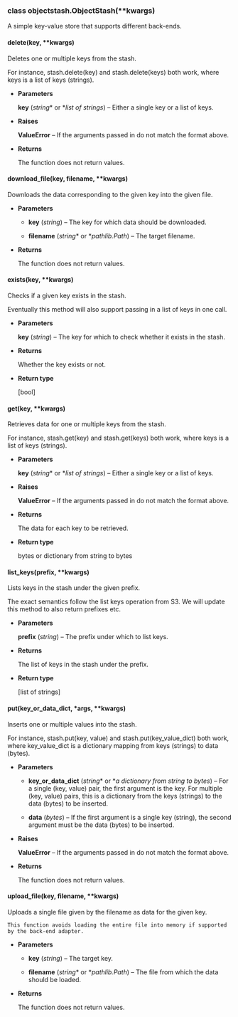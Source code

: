### class objectstash.ObjectStash(\*\*kwargs)
A simple key-value store that supports different back-ends.


#### delete(key, \*\*kwargs)
Deletes one or multiple keys from the stash.

For instance, stash.delete(key) and stash.delete(keys) both work,
where keys is a list of keys (strings).


* **Parameters**

    **key** (*string** or **list of strings*) – Either a single key or a list of keys.



* **Raises**

    **ValueError** – If the arguments passed in do not match the format above.



* **Returns**

    The function does not return values.



#### download_file(key, filename, \*\*kwargs)
Downloads the data corresponding to the given key into the given file.


* **Parameters**

    
    * **key** (*string*) – The key for which data should be downloaded.


    * **filename** (*string** or **pathlib.Path*) – The target filename.



* **Returns**

    The function does not return values.



#### exists(key, \*\*kwargs)
Checks if a given key exists in the stash.

Eventually this method will also support passing in a list of keys in one call.


* **Parameters**

    **key** (*string*) – The key for which to check whether it exists in the stash.



* **Returns**

    Whether the key exists or not.



* **Return type**

    [bool]



#### get(key, \*\*kwargs)
Retrieves data for one or multiple keys from the stash.

For instance, stash.get(key) and stash.get(keys) both work,
where keys is a list of keys (strings).


* **Parameters**

    **key** (*string** or **list of strings*) – Either a single key or a list of keys.



* **Raises**

    **ValueError** – If the arguments passed in do not match the format above.



* **Returns**

    The data for each key to be retrieved.



* **Return type**

    bytes or dictionary from string to bytes



#### list_keys(prefix, \*\*kwargs)
Lists keys in the stash under the given prefix.

The exact semantics follow the list keys operation from S3.
We will update this method to also return prefixes etc.


* **Parameters**

    **prefix** (*string*) – The prefix under which to list keys.



* **Returns**

    The list of keys in the stash under the prefix.



* **Return type**

    [list of strings]



#### put(key_or_data_dict, \*args, \*\*kwargs)
Inserts one or multiple values into the stash.

For instance, stash.put(key, value) and stash.put(key_value_dict) both work,
where key_value_dict is a dictionary mapping from keys (strings) to data (bytes).


* **Parameters**

    
    * **key_or_data_dict** (*string** or **a dictionary from string to bytes*) – For a single (key, value) pair, the first argument is the key.
    For multiple (key, value) pairs, this is a dictionary from the keys (strings) to the data (bytes) to be inserted.


    * **data** (*bytes*) – If the first argument is a single key (string), the second argument must be the data (bytes) to be inserted.



* **Raises**

    **ValueError** – If the arguments passed in do not match the format above.



* **Returns**

    The function does not return values.



#### upload_file(key, filename, \*\*kwargs)
Uploads a single file given by the filename as data for the given key.

    This function avoids loading the entire file into memory if supported by the back-end adapter.


* **Parameters**

    
    * **key** (*string*) – The target key.


    * **filename** (*string** or **pathlib.Path*) – The file from which the data should be loaded.



* **Returns**

    The function does not return values.
